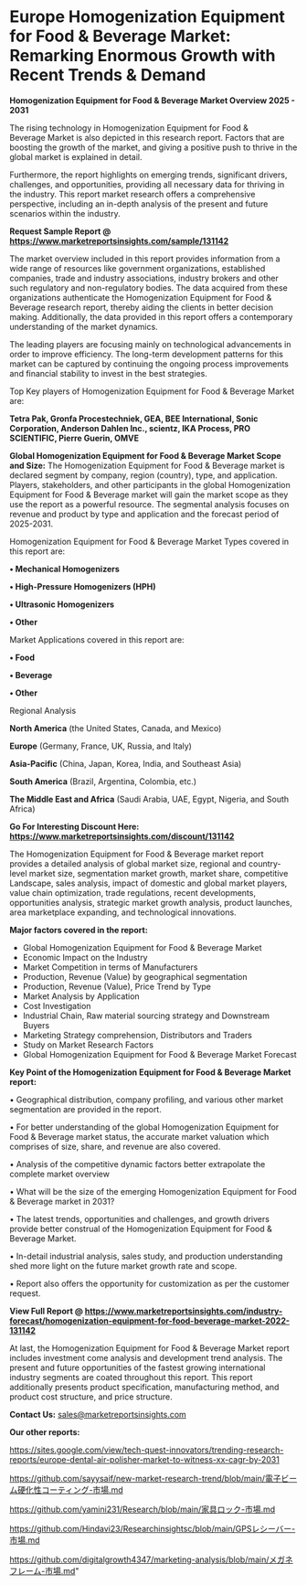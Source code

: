# Europe Homogenization Equipment for Food & Beverage Market: Remarking Enormous Growth with Recent Trends & Demand

<Strong> Homogenization Equipment for Food & Beverage Market Overview 2025 - 2031</strong>

The rising technology in Homogenization Equipment for Food & Beverage Market is also depicted in this research report. Factors that are boosting the growth of the market, and giving a positive push to thrive in the global market is explained in detail.

Furthermore, the report highlights on emerging trends, significant drivers, challenges, and opportunities, providing all necessary data for thriving in the industry. This report market research offers a comprehensive perspective, including an in-depth analysis of the present and future scenarios within the industry.

<strong>Request Sample Report @ <a href=https://www.marketreportsinsights.com/sample/131142>https://www.marketreportsinsights.com/sample/131142</a></strong>

The market overview included in this report provides information from a wide range of resources like government organizations, established companies, trade and industry associations, industry brokers and other such regulatory and non-regulatory bodies. The data acquired from these organizations authenticate the Homogenization Equipment for Food & Beverage research report, thereby aiding the clients in better decision making. Additionally, the data provided in this report offers a contemporary understanding of the market dynamics.

The leading players are focusing mainly on technological advancements in order to improve efficiency. The long-term development patterns for this market can be captured by continuing the ongoing process improvements and financial stability to invest in the best strategies.

Top Key players of Homogenization Equipment for Food & Beverage Market are:

<strong>Tetra Pak, Gronfa Procestechniek, GEA, BEE International, Sonic Corporation, Anderson Dahlen Inc., scientz, IKA Process, PRO SCIENTIFIC, Pierre Guerin, OMVE</strong>

<strong><b>Global Homogenization Equipment for Food & Beverage Market Scope and Size:</b></strong>
The Homogenization Equipment for Food & Beverage market is declared segment by company, region (country), type, and application. Players, stakeholders, and other participants in the global Homogenization Equipment for Food & Beverage market will gain the market scope as they use the report as a powerful resource. The segmental analysis focuses on revenue and product by type and application and the forecast period of 2025-2031.

Homogenization Equipment for Food & Beverage Market Types covered in this report are:

<strong>• Mechanical Homogenizers

• High-Pressure Homogenizers (HPH)

• Ultrasonic Homogenizers

• Other</strong>

Market Applications covered in this report are:

<strong>• Food

• Beverage

• Other</strong> 

Regional Analysis

<strong>North America</strong> (the United States, Canada, and Mexico)

<strong>Europe</strong> (Germany, France, UK, Russia, and Italy)

<strong>Asia-Pacific</strong> (China, Japan, Korea, India, and Southeast Asia)

<strong>South America</strong> (Brazil, Argentina, Colombia, etc.)

<strong>The Middle East and Africa</strong> (Saudi Arabia, UAE, Egypt, Nigeria, and South Africa)

<strong>Go For Interesting Discount Here: <a href=https://www.marketreportsinsights.com/discount/131142>https://www.marketreportsinsights.com/discount/131142</a></strong>

The Homogenization Equipment for Food & Beverage market report provides a detailed analysis of global market size, regional and country-level market size, segmentation market growth, market share, competitive Landscape, sales analysis, impact of domestic and global market players, value chain optimization, trade regulations, recent developments, opportunities analysis, strategic market growth analysis, product launches, area marketplace expanding, and technological innovations.

<strong><b>Major factors covered in the report:</b></strong>
<ul>
  <li>Global Homogenization Equipment for Food & Beverage Market </li>
  <li>Economic Impact on the Industry</li>
  <li>Market Competition in terms of Manufacturers</li>
  <li>Production, Revenue (Value) by geographical segmentation</li>
  <li>Production, Revenue (Value), Price Trend by Type</li>
  <li>Market Analysis by Application</li>
  <li>Cost Investigation</li>
  <li>Industrial Chain, Raw material sourcing strategy and Downstream Buyers</li>
  <li>Marketing Strategy comprehension, Distributors and Traders</li>
  <li>Study on Market Research Factors</li>
  <li>Global Homogenization Equipment for Food & Beverage Market Forecast</li>
</ul>

<strong><b>Key Point of the Homogenization Equipment for Food & Beverage Market report:</b></strong>

• Geographical distribution, company profiling, and various other market segmentation are provided in the report.

• For better understanding of the global Homogenization Equipment for Food & Beverage market status, the accurate market valuation which comprises of size, share, and revenue are also covered.

• Analysis of the competitive dynamic factors better extrapolate the complete market overview

• What will be the size of the emerging Homogenization Equipment for Food & Beverage market in 2031?

• The latest trends, opportunities and challenges, and growth drivers provide better construal of the Homogenization Equipment for Food & Beverage Market.

• In-detail industrial analysis, sales study, and production understanding shed more light on the future market growth rate and scope.

• Report also offers the opportunity for customization as per the customer request.

<strong><b>View Full Report @ <a href=https://www.marketreportsinsights.com/industry-forecast/homogenization-equipment-for-food-beverage-market-2022-131142>https://www.marketreportsinsights.com/industry-forecast/homogenization-equipment-for-food-beverage-market-2022-131142</a></b></strong>


At last, the Homogenization Equipment for Food & Beverage Market report includes investment come analysis and development trend analysis. The present and future opportunities of the fastest growing international industry segments are coated throughout this report. This report additionally presents product specification, manufacturing method, and product cost structure, and price structure.

<strong>Contact Us:</strong>
sales@marketreportsinsights.com

<strong>Our other reports:</strong>

<a href=https://sites.google.com/view/tech-quest-innovators/trending-research-reports/europe-dental-air-polisher-market-to-witness-xx-cagr-by-2031>https://sites.google.com/view/tech-quest-innovators/trending-research-reports/europe-dental-air-polisher-market-to-witness-xx-cagr-by-2031</a>

<a href=https://github.com/sayysaif/new-market-research-trend/blob/main/電子ビーム硬化性コーティング-市場.md>https://github.com/sayysaif/new-market-research-trend/blob/main/電子ビーム硬化性コーティング-市場.md</a>

<a href=https://github.com/yamini231/Research/blob/main/家具ロック-市場.md>https://github.com/yamini231/Research/blob/main/家具ロック-市場.md</a>

<a href=https://github.com/Hindavi23/Researchinsightsc/blob/main/GPSレシーバー-市場.md>https://github.com/Hindavi23/Researchinsightsc/blob/main/GPSレシーバー-市場.md</a>

<a href=https://github.com/digitalgrowth4347/marketing-analysis/blob/main/メガネフレーム-市場.md>https://github.com/digitalgrowth4347/marketing-analysis/blob/main/メガネフレーム-市場.md</a>"
